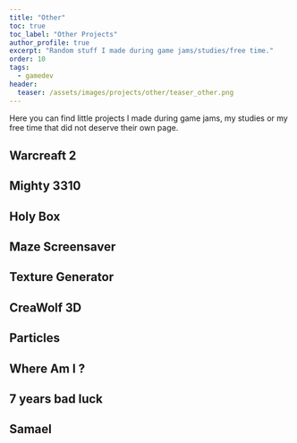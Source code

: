 ```yaml
---
title: "Other"
toc: true
toc_label: "Other Projects"
author_profile: true
excerpt: "Random stuff I made during game jams/studies/free time."
order: 10
tags:
  - gamedev
header:
  teaser: /assets/images/projects/other/teaser_other.png
---
```


Here you can find little projects I made during game jams, my studies or my free time that did not deserve their own page.

## Warcreaft 2

## Mighty 3310

## Holy Box

## Maze Screensaver

## Texture Generator

## CreaWolf 3D

## Particles

## Where Am I ?

## 7 years bad luck

## Samael